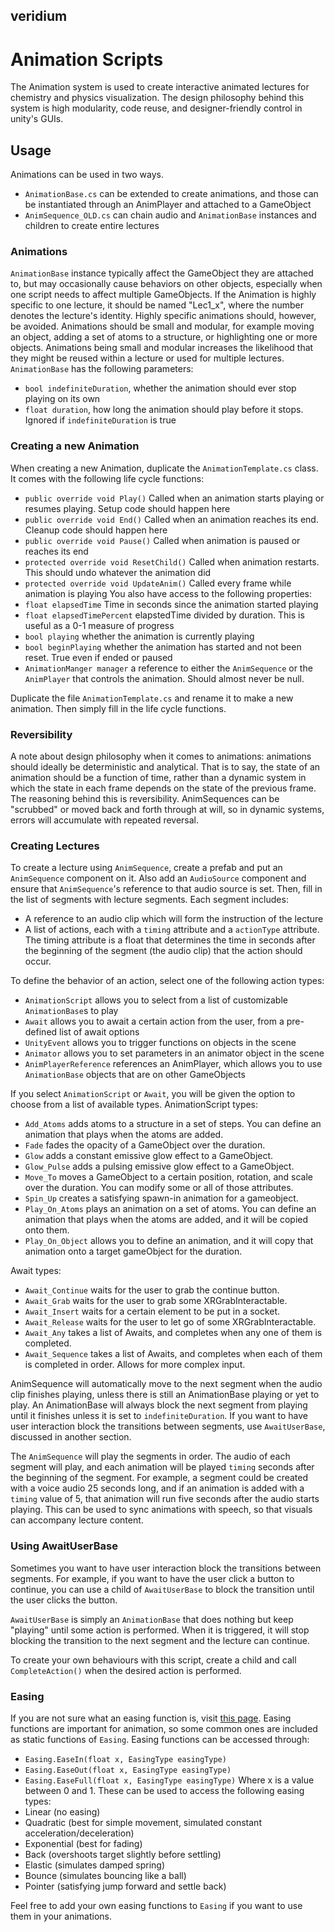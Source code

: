 ## veridium
# Animation Scripts

The Animation system is used to create interactive animated lectures for chemistry and physics visualization. The design philosophy behind this system is high modularity, code reuse, and designer-friendly control in unity's GUIs.

## Usage

Animations can be used in two ways. 
* `AnimationBase.cs` can be extended to create animations, and those can be instantiated through an AnimPlayer and attached to a GameObject
* `AnimSequence_OLD.cs` can chain audio and `AnimationBase` instances and children to create entire lectures

### Animations
`AnimationBase` instance typically affect the GameObject they are attached to, but may occasionally cause behaviors on other objects, especially when one script needs to affect multiple GameObjects. If the Animation is highly specific to one lecture, it should be named "Lec1_x", where the number denotes the lecture's identity. Highly specific animations should, however, be avoided. Animations should be small and modular, for example moving an object, adding a set of atoms to a structure, or highlighting one or more objects. Animations being small and modular increases the likelihood that they might be reused within a lecture or used for multiple lectures. `AnimationBase` has the following parameters:
* `bool indefiniteDuration`, whether the animation should ever stop playing on its own
* `float duration`, how long the animation should play before it stops. Ignored if `indefiniteDuration` is true

### Creating a new Animation
When creating a new Animation, duplicate the `AnimationTemplate.cs` class. It comes with the following life cycle functions:
* `public override void Play()` Called when an animation starts playing or resumes playing. Setup code should happen here
* `public override void End()` Called when an animation reaches its end. Cleanup code should happen here
* `public override void Pause()` Called when animation is paused or reaches its end
* `protected override void ResetChild()` Called when animation restarts. This should undo whatever the animation did
* `protected override void UpdateAnim()` Called every frame while animation is playing
You also have access to the following properties:
* `float elapsedTime` Time in seconds since the animation started playing
* `float elapsedTimePercent` elapstedTime divided by duration. This is useful as a 0-1 measure of progress
* `bool playing` whether the animation is currently playing
* `bool beginPlaying` whether the animation has started and not been reset. True even if ended or paused
* `AnimationManger manager` a reference to either the `AnimSequence` or the `AnimPlayer` that controls the animation. Should almost never be null.

Duplicate the file `AnimationTemplate.cs` and rename it to make a new animation. Then simply fill in the life cycle functions.

### Reversibility
A note about design philosophy when it comes to animations: animations should ideally be deterministic and analytical. That is to say, the state of an animation should be a function of time, rather than a dynamic system in which the state in each frame depends on the state of the previous frame. The reasoning behind this is reversibility. AnimSequences can be "scrubbed" or moved back and forth through at will, so in dynamic systems, errors will accumulate with repeated reversal. 

### Creating Lectures
To create a lecture using `AnimSequence`, create a prefab and put an `AnimSequence` component on it. Also add an `AudioSource` component and ensure that `AnimSequence`'s reference to that audio source is set. Then, fill in the list of segments with lecture segments. Each segment includes:
* A reference to an audio clip which will form the instruction of the lecture
* A list of actions, each with a `timing` attribute and a `actionType` attribute.
The timing attribute is a float that determines the time in seconds after the beginning of the segment (the audio clip) that the action should occur.

To define the behavior of an action, select one of the following action types:
* `AnimationScript` allows you to select from a list of customizable `AnimationBase`s to play
* `Await` allows you to await a certain action from the user, from a pre-defined list of await options
* `UnityEvent` allows you to trigger functions on objects in the scene
* `Animator` allows you to set parameters in an animator object in the scene
* `AnimPlayerReference` references an AnimPlayer, which allows you to use `AnimationBase` objects that are on other GameObjects

If you select `AnimationScript` or `Await`, you will be given the option to choose from a list of available types.
AnimationScript types:
* `Add_Atoms` adds atoms to a structure in a set of steps. You can define an animation that plays when the atoms are added.
* `Fade` fades the opacity of a GameObject over the duration.
* `Glow` adds a constant emissive glow effect to a GameObject.
* `Glow_Pulse` adds a pulsing emissive glow effect to a GameObject.
* `Move_To` moves a GameObject to a certain position, rotation, and scale over the duration. You can modify some or all of those attributes.
* `Spin_Up` creates a satisfying spawn-in animation for a gameobject.
* `Play_On_Atoms` plays an animation on a set of atoms. You can define an animation that plays when the atoms are added, and it will be copied onto them.
* `Play_On_Object` allows you to define an animation, and it will copy that animation onto a target gameObject for the duration.

Await types:
* `Await_Continue` waits for the user to grab the continue button.
* `Await_Grab` waits for the user to grab some XRGrabInteractable.
* `Await_Insert` waits for a certain element to be put in a socket.
* `Await_Release` waits for the user to let go of some XRGrabInteractable.
* `Await_Any` takes a list of Awaits, and completes when any one of them is completed.
* `Await_Sequence` takes a list of Awaits, and completes when each of them is completed in order. Allows for more complex input.

AnimSequence will automatically move to the next segment when the audio clip finishes playing, unless there is still an AnimationBase playing or yet to play. An AnimationBase will always block the next segment from playing until it finishes unless it is set to `indefiniteDuration`. If you want to have user interaction block the transitions between segments, use `AwaitUserBase`, discussed in another section.

The `AnimSequence` will play the segments in order. The audio of each segment will play, and each animation will be played `timing` seconds after the beginning of the segment. For example, a segment could be created with a voice audio 25 seconds long, and if an animation is added with a `timing` value of 5, that animation will run five seconds after the audio starts playing. This can be used to sync animations with speech, so that visuals can accompany lecture content.

### Using AwaitUserBase

Sometimes you want to have user interaction block the transitions between segments. For example, if you want to have the user click a button to continue, you can use a child of `AwaitUserBase` to block the transition until the user clicks the button.

`AwaitUserBase` is simply an `AnimationBase` that does nothing but keep "playing" until some action is performed. When it is triggered, it will stop blocking the transition to the next segment and the lecture can continue.

To create your own behaviours with this script, create a child and call `CompleteAction()` when the desired action is performed.

### Easing
If you are not sure what an easing function is, visit [this page](https://easings.net). Easing functions are important for animation, so some common ones are included as static functions of `Easing`. Easing functions can be accessed through:
* `Easing.EaseIn(float x, EasingType easingType)`
* `Easing.EaseOut(float x, EasingType easingType)`
* `Easing.EaseFull(float x, EasingType easingType)`
Where x is a value between 0 and 1. These can be used to access the following easing types:
* Linear (no easing)
* Quadratic (best for simple movement, simulated constant acceleration/deceleration)
* Exponential (best for fading)
* Back (overshoots target slightly before settling)
* Elastic (simulates damped spring)
* Bounce (simulates bouncing like a ball)
* Pointer (satisfying jump forward and settle back)

Feel free to add your own easing functions to `Easing` if you want to use them in your animations.
